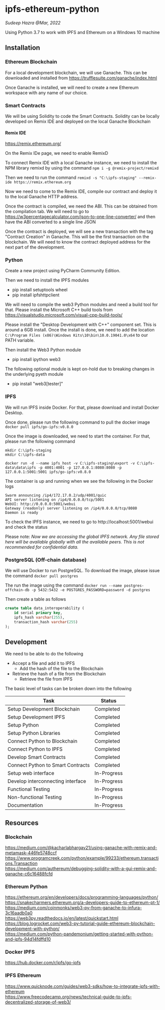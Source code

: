 # ipfs-ethereum-python  
*Sudeep Hazra @Mar, 2022*

Using Python 3.7 to work with IPFS and Ethereum on a Windows 10 machine  
  
## Installation  
  
### Ethereum Blockchain  
For a local development blockchain, we will use Ganache. This can be downloaded and installed from https://trufflesuite.com/ganache/index.html  

Once Ganache is installed, we will need to create a new Ethereum workspace with any name of our choice.
  
### Smart Contracts  
We will be using Solidity to code the Smart Contracts. Solidity can be locally developed on Remix IDE and deployed on the local Ganache Blockchain   
  
#### Remix IDE  
https://remix.ethereum.org/  
  
On the Remix IDe page, we need to enable RemixD  
  
To connect Remix IDE with a local Ganache instance, we need to install the NPM library remixd by using the command ```npm i -g @remix-project/remixd```  
  
Then we need to run the command ```remixd -s "C:\ipfs-staging" --remix-ide https://remix.ethereum.org```  
  
Now we need to come to the Remix IDE, compile our contract and deploy it to the local Ganache HTTP address.  

Once the contract is compiled, we need the ABI. This can be obtained from the compilation tab. We will need to go to https://w3percentagecalculator.com/json-to-one-line-converter/ and then have the ABI converted to a single line JSON
  
Once the contract is deployed, we will see a new transaction with the tag "Contract Creation" in Ganache. This will be the first transaction on the blockchain.  We will need to know the contract deployed address for the next part of the development.
  
### Python  
Create a new project using PyCharm Community Edition.  
  
Then we need to install the IPFS modules  
- pip install setuptools wheel  
- pip install ipfshttpclient  
  
We will need to compile the web3 Python modules and need a build tool for that. Please install the Microsoft C++ build tools from https://visualstudio.microsoft.com/visual-cpp-build-tools/  
  
Please install the "Desktop Development with C++" component set. This is around a 6GB install. Once the install is done, we need to add the location ```C:\Program Files (x86)\Windows Kits\10\bin\10.0.19041.0\x64``` to our PATH variable.  
  
Then install the Web3 Python module  
- pip install ipython web3  
  
The following optional module is kept on-hold due to breaking changes in the underlying pyeth module  
- pip install "web3[tester]"  
  
### IPFS  
  
We will run IPFS inside Docker. For that, please download and install Docker Desktop.  
  
Once done, please run the following command to pull the docker image  
```docker pull ipfs/go-ipfs:v0.8.0```  
  
Once the image is downloaded, we need to start the container. For that, please run the following command  
```  
mkdir C:\ipfs-staging  
mkdir C:\ipfs-data  
  
docker run -d --name ipfs_host -v C:\ipfs-staging\export -v C:\ipfs-data\data\ipfs -p 4001:4001 -p 127.0.0.1:8080:8080 -p 127.0.0.1:5001:5001 ipfs/go-ipfs:v0.8.0  
```  
The container is up and running when we see the following in the Docker logs  
```  
Swarm announcing /ip4/172.17.0.2/udp/4001/quic  
API server listening on /ip4/0.0.0.0/tcp/5001  
WebUI: http://0.0.0.0:5001/webui  
Gateway (readonly) server listening on /ip4/0.0.0.0/tcp/8080  
Daemon is ready  
```  
To check the IPFS instance, we need to go to http://localhost:5001/webui and check the status  
  
Please note: *Now we are accessing the global IPFS network. Any file stored here will be available globally with all the available peers. This is not recommended for confidential data.*  
  
### PostgreSQL (Off-chain database)  
  
We will use Docker to run PostgreSQL. To download the image, please issue the command ```docker pull postgres```  
  
The run the image using the command ```docker run --name postgres-offchain-db -p 5432:5432 -e POSTGRES_PASSWORD=password -d postgres```  
  
Then create a table as follows  
```sql  
create table data_interoperability (  
	id serial primary key, 
	ipfs_hash varchar(255), 
	transaction_hash varchar(255)
);  
```  
  
## Development  
We need to be able to do the following  
- Accept a file and add it to IPFS  
  - Add the hash of the file to the Blockchain  
- Retrieve the hash of a file from the Blockchain  
  - Retrieve the file from IPFS  

  
The basic level of tasks can be broken down into the following  
  
|Task|Status|  
| --- | --- |  
|Setup Development Blockchain|Completed|  
|Setup Development IPFS|Completed|  
|Setup Python|Completed|  
|Setup Python Libraries|Completed|  
|Connect Python to Blockchain|Completed|  
|Connect Python to IPFS|Completed|  
|Develop Smart Contracts|Completed|  
|Connect Python to Smart Contracts|Completed|  
|Setup web interface|In-Progress|  
|Develop interconnecting interface|In-Progress|  
|Functional Testing |In-Progress|  
|Non-functional Testing|In-Progress|  
|Documentation|In-Progress|  
  
  
## Resources  
  
### Blockchain 
https://medium.com/@kacharlabhargav21/using-ganache-with-remix-and-metamask-446fe5748ccf  
https://www.programcreek.com/python/example/99233/ethereum.transactions.Transaction  
https://medium.com/authereum/debugging-solidity-with-a-gui-remix-and-ganache-c6c16488fcfd  
  
### Ethereum Python  
https://ethereum.org/en/developers/docs/programming-languages/python/  
https://snakecharmers.ethereum.org/a-developers-guide-to-ethereum-pt-1/  
https://medium.com/coinmonks/web3-py-from-ganache-to-infura-3c16aadb0a0  
https://web3py.readthedocs.io/en/latest/quickstart.html  
https://blog.logrocket.com/web3-py-tutorial-guide-ethereum-blockchain-development-with-python/  
https://medium.com/python-pandemonium/getting-started-with-python-and-ipfs-94d14fdffd10
  
### Docker IPFS  
https://hub.docker.com/r/ipfs/go-ipfs  
  
### IPFS Ethereum  
https://www.quicknode.com/guides/web3-sdks/how-to-integrate-ipfs-with-ethereum  
https://www.freecodecamp.org/news/technical-guide-to-ipfs-decentralized-storage-of-web3/  
